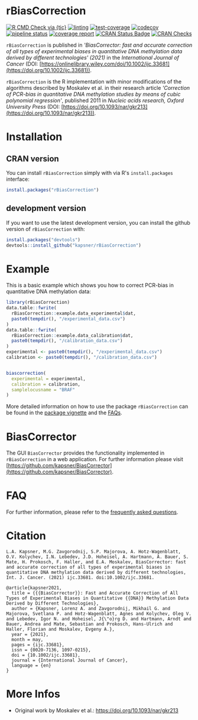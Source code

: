 # rBiasCorrection

<!-- badges: start -->
[![R CMD Check via {tic}](https://github.com/kapsner/rBiasCorrection/workflows/R%20CMD%20Check%20via%20{tic}/badge.svg?branch=master)](https://github.com/kapsner/rBiasCorrection/actions)
[![linting](https://github.com/kapsner/rBiasCorrection/workflows/lint/badge.svg?branch=master)](https://github.com/kapsner/rBiasCorrection/actions)
[![test-coverage](https://github.com/kapsner/rBiasCorrection/workflows/test-coverage/badge.svg?branch=master)](https://github.com/kapsner/rBiasCorrection/actions)
[![codecov](https://codecov.io/gh/kapsner/rBiasCorrection/branch/master/graph/badge.svg)](https://codecov.io/gh/kapsner/rBiasCorrection)
[![pipeline status](https://gitlab.com/kapsner/rBiasCorrection/badges/master/pipeline.svg)](https://gitlab.com/kapsner/rBiasCorrection/-/commits/master)
[![coverage report](https://gitlab.com/kapsner/rBiasCorrection/badges/master/coverage.svg)](https://gitlab.com/kapsner/rBiasCorrection/-/commits/master)
[![CRAN Status Badge](https://www.r-pkg.org/badges/version-ago/rBiasCorrection)](https://cran.r-project.org/package=rBiasCorrection)
[![CRAN Checks](https://cranchecks.info/badges/worst/rBiasCorrection)](https://cran.r-project.org/web/checks/check_results_rBiasCorrection.html)
<!-- badges: end -->

`rBiasCorrection` is published in *'BiasCorrector: fast and accurate correction of all types of experimental biases in quantitative DNA methylation data derived by different technologies' (2021)* in the *International Journal of Cancer* (DOI: [https://onlinelibrary.wiley.com/doi/10.1002/ijc.33681](https://doi.org/10.1002/ijc.33681)).

`rBiasCorrection` is the R implementation with minor modifications of the algorithms described by Moskalev et al. in their research article *'Correction of PCR-bias in quantitative DNA methylation studies by means of cubic polynomial regression'*, published 2011 in *Nucleic acids research, Oxford University Press* (DOI: [https://doi.org/10.1093/nar/gkr213](https://doi.org/10.1093/nar/gkr213)).  

# Installation

## CRAN version

You can install `rBiasCorrection` simply with via R's `install.packages` interface:

```r
install.packages("rBiasCorrection")
```

## development version

If you want to use the latest development version, you can install the github version of `rBiasCorrection` with:

```r
install.packages("devtools")
devtools::install_github("kapsner/rBiasCorrection")
```

# Example

This is a basic example which shows you how to correct PCR-bias in quantitative DNA methylation data:

```r
library(rBiasCorrection)
data.table::fwrite(
  rBiasCorrection::example.data_experimental$dat,
  paste0(tempdir(), "/experimental_data.csv")
)
data.table::fwrite(
  rBiasCorrection::example.data_calibration$dat,
  paste0(tempdir(), "/calibration_data.csv")
)
experimental <- paste0(tempdir(), "/experimental_data.csv")
calibration <- paste0(tempdir(), "/calibration_data.csv")


biascorrection(
  experimental = experimental,
  calibration = calibration,
  samplelocusname = "BRAF"
)
```

More detailed information on how to use the package `rBiasCorrection` can be found in the [package vignette](vignettes/) and the [FAQs](https://github.com/kapsner/rBiasCorrection/blob/master/FAQ.md).

# BiasCorrector

The GUI `BiasCorrector` provides the functionality implemented in `rBiasCorrection` in a web application. For further information please visit [https://github.com/kapsner/BiasCorrector](https://github.com/kapsner/BiasCorrector).

# FAQ 

For further information, please refer to the [frequently asked questions](https://github.com/kapsner/rBiasCorrection/blob/master/FAQ.md).

# Citation 

```
L.A. Kapsner, M.G. Zavgorodnij, S.P. Majorova, A. Hotz‐Wagenblatt, O.V. Kolychev, I.N. Lebedev, J.D. Hoheisel, A. Hartmann, A. Bauer, S. Mate, H. Prokosch, F. Haller, and E.A. Moskalev, BiasCorrector: fast and accurate correction of all types of experimental biases in quantitative DNA methylation data derived by different technologies, Int. J. Cancer. (2021) ijc.33681. doi:10.1002/ijc.33681.
```

```
@article{kapsner2021,
  title = {{{BiasCorrector}}: Fast and Accurate Correction of All Types of Experimental Biases in Quantitative {{DNA}} Methylation Data Derived by Different Technologies},
  author = {Kapsner, Lorenz A. and Zavgorodnij, Mikhail G. and Majorova, Svetlana P. and Hotz-Wagenblatt, Agnes and Kolychev, Oleg V. and Lebedev, Igor N. and Hoheisel, J{\"o}rg D. and Hartmann, Arndt and Bauer, Andrea and Mate, Sebastian and Prokosch, Hans-Ulrich and Haller, Florian and Moskalev, Evgeny A.},
  year = {2021},
  month = may,
  pages = {ijc.33681},
  issn = {0020-7136, 1097-0215},
  doi = {10.1002/ijc.33681},
  journal = {International Journal of Cancer},
  language = {en}
}
```

# More Infos

- Original work by Moskalev et al.: https://doi.org/10.1093/nar/gkr213
